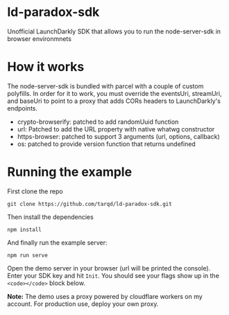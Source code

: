 # ld-paradox-sdk

Unofficial LaunchDarkly SDK that allows you to run the node-server-sdk in browser environmnets

# How it works

The node-server-sdk is bundled with parcel with a couple of custom polyfills. In order for it to work, you must override the eventsUri, streamUri, and baseUri to point to a proxy that adds CORs headers to LaunchDarkly's endpoints.

- crypto-browserify: patched to add randomUuid function
- url: Patched to add the URL property with native whatwg constructor
- https-browser: patched to support 3 arguments (url, options, callback)
- os: patched to provide version function that returns undefined

# Running the example
First clone the repo
```
git clone https://github.com/tarqd/ld-paradox-sdk.git
```
Then install the dependencies
```
npm install 
```
And finally run the example server:

```
npm run serve 
```

Open the demo server in your browser (url will be printed the console). Enter your SDK key and hit `Init`. You should see your flags show up in the `<code></code>` block below.

**Note:** The demo uses a proxy powered by cloudflare workers on my account. For production use, deploy your own proxy. 